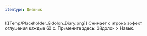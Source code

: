 ```yaml
---
itemtype: Дневник
---
```

![[Temp/Placeholder_Eidolon_Diary.png]]
Снимает с игрока эффект оглушения каждые 60 с. Примените здесь: Эйдолон > Навык.
